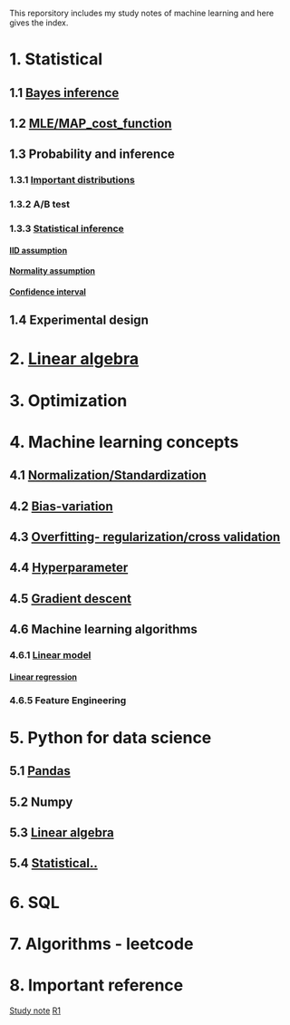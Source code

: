 This reporsitory includes my study notes of machine learning and here gives the index.

# 1. Statistical
## 1.1 [Bayes inference](https://github.com/yz599/2020_2/blob/master/2020/Notes_concepts/1_1_Bayes_inference.md)
## 1.2 [MLE/MAP_cost_function](https://github.com/yz599/2020_2/blob/master/2020/Notes_concepts/1_2_Entropy_map_mle.md)
## 1.3 Probability and inference
### 1.3.1 [Important distributions](https://github.com/yz599/2020_2/blob/master/2020/Notes_concepts/1_3_Important_distribution.md)
### 1.3.2 A/B test
### 1.3.3 [Statistical inference](https://github.com/yz599/2020_2/blob/master/2020/Notes_concepts/1_3_3_Statistical_inference.md)
#### [IID assumption](https://github.com/yz599/2020_2/blob/master/2020/Notes_concepts/1_0_My_thoughts.md)
#### [Normality assumption](https://github.com/yz599/2020_2/blob/master/2020/Notes_concepts/1_0_My_thoughts.md)
#### [Confidence interval](https://github.com/yz599/2020_2/blob/master/2020/Notes_concepts/1_0_My_thoughts.md)
## 1.4 Experimental design
# 2. [Linear algebra](https://github.com/yz599/2020_2/blob/master/2020/Notes_concepts/2_Linear_Algebra.md)
# 3. Optimization
# 4. Machine learning concepts
## 4.1 [Normalization/Standardization](https://github.com/yz599/2020_2/blob/master/2020/Notes_concepts/4_1_Normalization.md)
## 4.2 [Bias-variation](https://github.com/yz599/2020_2/blob/master/2020/Notes_concepts/4_2_3_Overfitting.md)
## 4.3 [Overfitting- regularization/cross validation](https://github.com/yz599/2020_2/blob/master/2020/Notes_concepts/4_2_3_Overfitting.md)
## 4.4 [Hyperparameter](https://github.com/yz599/2020_2/blob/master/2020/Notes_concepts/4_4_Hyperparameter.md)
## 4.5 [Gradient descent](https://github.com/yz599/2020_2/blob/master/2020/Notes_concepts/4_5_Gradient_descent.md)
## 4.6 Machine learning algorithms
### 4.6.1 [Linear model](https://github.com/yz599/2020_2/tree/master/2020/Notes_concepts/Linear%20model)
#### [Linear regression](https://github.com/yz599/2020_2/blob/master/2020/Notes_concepts/4_6_1_Linear%20model/Linear_model.md)
### 4.6.5 Feature Engineering
# 5. Python for data science
## 5.1 [Pandas](https://github.com/yz599/2020_2/tree/master/2020/Python/Pandas)
## 5.2 Numpy
## 5.3 [Linear algebra](https://github.com/yz599/2020_2/blob/master/2020/Python/linear_algebra.ipynb)
## 5.4 [Statistical..](https://github.com/yz599/2020_2/blob/master/2020/Notes_concepts/1_Statistical.md)

# 6. SQL
# 7. Algorithms - leetcode
# 8. Important reference
[Study note](https://www.ritchieng.com/machine-learning-resources/)
[R1](https://www.byclb.com/TR/Tutorials/neural_networks/)